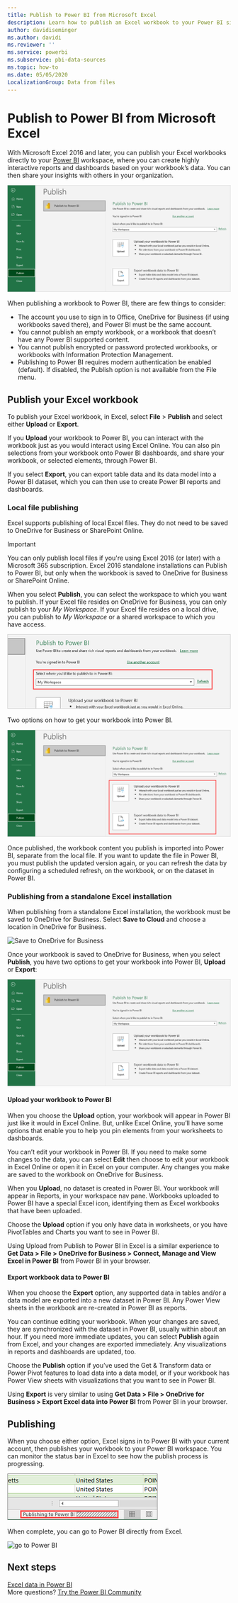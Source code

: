 ```yaml
---
title: Publish to Power BI from Microsoft Excel
description: Learn how to publish an Excel workbook to your Power BI site.
author: davidiseminger
ms.author: davidi
ms.reviewer: ''
ms.service: powerbi
ms.subservice: pbi-data-sources
ms.topic: how-to
ms.date: 05/05/2020
LocalizationGroup: Data from files
---
```

# Publish to Power BI from Microsoft Excel
With Microsoft Excel 2016 and later, you can publish your Excel workbooks directly to your [Power BI](https://powerbi.microsoft.com) workspace, where you can create highly interactive reports and dashboards based on your workbook’s data. You can then share your insights with others in your organization.

![Publish a workbook to Power BI](media/service-publish-from-excel/pbi_uploadexport2.png)

When publishing a workbook to Power BI, there are few things to consider:

* The account you use to sign in to Office, OneDrive for Business (if using workbooks saved there), and Power BI must be the same account.
* You cannot publish an empty workbook, or a workbook that doesn’t have any Power BI supported content.
* You cannot publish encrypted or password protected workbooks, or workbooks with Information Protection Management.
* Publishing to Power BI requires modern authentication be enabled (default). If disabled, the Publish option is not available from the File menu.

## Publish your Excel workbook
To publish your Excel workbook, in Excel, select **File** > **Publish** and select either **Upload** or **Export**.

If you **Upload** your workbook to Power BI, you can interact with the workbook just as you would interact using Excel Online. You can also pin selections from your workbook onto Power BI dashboards, and share your workbook, or selected elements, through Power BI.

If you select **Export**, you can export table data and its data model into a Power BI dataset, which you can then use to create Power BI reports and dashboards.

### Local file publishing
Excel supports publishing of local Excel files. They do not need to be saved to OneDrive for Business or SharePoint Online.

> [!IMPORTANT]
> You can only publish local files if you're using Excel 2016 (or later) with a Microsoft 365 subscription. Excel 2016 standalone installations can Publish to Power BI, but only when the workbook is saved to OneDrive for Business or SharePoint Online.
> 

When you select **Publish**, you can select the workspace to which you want to publish. If your Excel file resides on OneDrive for Business, you can only publish to your *My Workspace*. If your Excel file resides on a local drive, you can publish to *My Workspace* or a shared workspace to which you have access.

![Screenshot shows Publish to Power B I with My Workspace selected.](media/service-publish-from-excel/pbi_choose_workspace.png)

Two options on how to get your workbook into Power BI.

![Screenshot shows Publish with My Workspace selected.](media/service-publish-from-excel/pbi_uploadexport3.png)

Once published, the workbook content you publish is imported into Power BI, separate from the local file. If you want to update the file in Power BI, you must publish the updated version again, or you can refresh the data by configuring a scheduled refresh, on the workbook, or on the dataset in Power BI.

### Publishing from a standalone Excel installation
When publishing from a standalone Excel installation, the workbook must be saved to OneDrive for Business. Select **Save to Cloud** and choose a location in OneDrive for Business.

![Save to OneDrive for Business](media/service-publish-from-excel/pbi_savetoonedrive2.png)

Once your workbook is saved to OneDrive for Business, when you select **Publish**, you have two options to get your workbook into Power BI, **Upload** or **Export**:

![Options for Power BI](media/service-publish-from-excel/pbi_uploadexport2.png)

#### Upload your workbook to Power BI
When you choose the **Upload** option, your workbook will appear in Power BI just like it would in Excel Online. But, unlike Excel Online, you’ll have some options that enable you to help you pin elements from your worksheets to dashboards.

You can’t edit your workbook in Power BI. If you need to make some changes to the data, you can select **Edit** then choose to edit your workbook in Excel Online or open it in Excel on your computer. Any changes you make are saved to the workbook on OneDrive for Business.

When you **Upload**, no dataset is created in Power BI. Your workbook will appear in Reports, in your workspace nav pane. Workbooks uploaded to Power BI have a special Excel icon, identifying them as Excel workbooks that have been uploaded.

Choose the **Upload** option if you only have data in worksheets, or you have PivotTables and Charts you want to see in Power BI.

Using Upload from Publish to Power BI in Excel is a similar experience to **Get Data > File > OneDrive for Business > Connect, Manage and View Excel in Power BI** from Power BI in your browser.

#### Export workbook data to Power BI
When you choose the **Export** option, any supported data in tables and/or a data model are exported into a new dataset in Power BI. Any Power View sheets in the workbook are re-created in Power BI as reports.

You can continue editing your workbook. When your changes are saved, they are synchronized with the dataset in Power BI, usually within about an hour. If you need more immediate updates, you can select **Publish** again from Excel, and your changes are exported immediately. Any visualizations in reports and dashboards are updated, too.

Choose the **Publish** option if you’ve used the Get & Transform data or Power Pivot features to load data into a data model, or if your workbook has Power View sheets with visualizations that you want to see in Power BI.

Using **Export** is very similar to using **Get Data > File > OneDrive for Business > Export Excel data into Power BI** from Power BI in your browser.

## Publishing
When you choose either option, Excel signs in to Power BI with your current account, then publishes your workbook to your Power BI workspace. You can monitor the status bar in Excel to see how the publish process is progressing.

![status bar for publishing to Power BI](media/service-publish-from-excel/pbi_publishingstatus.png)

When complete, you can go to Power BI directly from Excel.

![go to Power BI](media/service-publish-from-excel/pbi_gotopbi.png)

## Next steps
[Excel data in Power BI](service-excel-workbook-files.md)  
More questions? [Try the Power BI Community](https://community.powerbi.com/)

